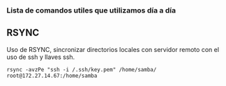 ### Lista de comandos utiles que utilizamos día a día

## RSYNC

Uso de RSYNC, sincronizar directorios locales con servidor remoto con el uso de ssh y llaves ssh.
```
rsync -avzPe "ssh -i /.ssh/key.pem" /home/samba/ root@172.27.14.67:/home/samba
```
